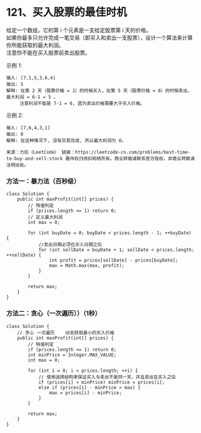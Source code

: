 121、买入股票的最佳时机
===
给定一个数组，它的第 i 个元素是一支给定股票第 i 天的价格。<br>
如果你最多只允许完成一笔交易（即买入和卖出一支股票），设计一个算法来计算你所能获取的最大利润。<br>
注意你不能在买入股票前卖出股票。<br>

示例 1:<br>
```
输入: [7,1,5,3,6,4]
输出: 5
解释: 在第 2 天（股票价格 = 1）的时候买入，在第 5 天（股票价格 = 6）的时候卖出，最大利润 = 6-1 = 5 。
     注意利润不能是 7-1 = 6, 因为卖出价格需要大于买入价格。
```
示例 2:<br>
```
输入: [7,6,4,3,1]
输出: 0
解释: 在这种情况下, 没有交易完成, 所以最大利润为 0。
```
``
来源：力扣（LeetCode）
链接：https://leetcode-cn.com/problems/best-time-to-buy-and-sell-stock
著作权归领扣网络所有。商业转载请联系官方授权，非商业转载请注明出处。
``

### 方法一：暴力法（百秒级）
```
class Solution {
    public int maxProfit(int[] prices) {
        // 特值判定
        if (prices.length <= 1) return 0;
        // 定义最大利润
        int max = 0;

        for (int buyDate = 0; buyDate < prices.length - 1; ++buyDate) {
            //卖出日期必须在买入日期之后
            for (int sellDate = buyDate + 1; sellDate < prices.length; ++sellDate) {  
                int profit = prices[sellDate] - prices[buyDate];
                max = Math.max(max, profit);
            }
        }
        
        return max;
    }
}
```

### 方法二：贪心（一次遍历））（1秒）
```
class Solution {
    // 贪心 一次遍历    动态获取最小的买入价格
    public int maxProfit(int[] prices) {
        // 特值判定
        if (prices.length <= 1) return 0;
        int minPrice = Integer.MAX_VALUE;
        int max = 0;
        
        for (int i = 0; i < prices.length; ++i) {
            // 使用选择结构来保证买入与卖出不是同一天，并且卖出在买入之后
            if (prices[i] < minPrice) minPrice = prices[i];
            else if (prices[i] - minPrice > max) {
                max = prices[i] - minPrice;
            }
        }

        return max;
    }
}
```
